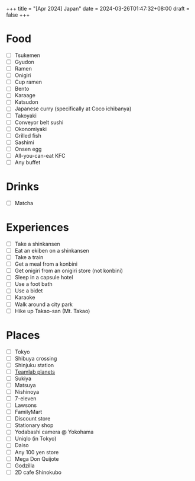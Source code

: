 +++
title = "[Apr 2024] Japan"
date = 2024-03-26T01:47:32+08:00
draft = false
+++

# Food

- [ ] Tsukemen
- [ ] Gyudon
- [ ] Ramen
- [ ] Onigiri
- [ ] Cup ramen
- [ ] Bento
- [ ] Karaage
- [ ] Katsudon
- [ ] Japanese curry (specifically at Coco ichibanya)
- [ ] Takoyaki
- [ ] Conveyor belt sushi
- [ ] Okonomiyaki
- [ ] Grilled fish
- [ ] Sashimi
- [ ] Onsen egg
- [ ] All-you-can-eat KFC
- [ ] Any buffet

# Drinks

- [ ] Matcha 
# Experiences

- [ ] Take a shinkansen
- [ ] Eat an ekiben on a shinkansen
- [ ] Take a train
- [ ] Get a meal from a konbini
- [ ] Get onigiri from an onigiri store (not konbini)
- [ ] Sleep in a capsule hotel
- [ ] Use a foot bath
- [ ] Use a bidet
- [ ] Karaoke
- [ ] Walk around a city park
- [ ] Hike up Takao-san (Mt. Takao)
# Places

- [ ] Tokyo
- [ ] Shibuya crossing
- [ ] Shinjuku station
- [ ] [Teamlab planets](https://www.teamlab.art/e/planets/)
- [ ] Sukiya
- [ ] Matsuya
- [ ] Nishinoya
- [ ] 7-eleven
- [ ] Lawsons
- [ ] FamilyMart
- [ ] Discount store
- [ ] Stationary shop
- [ ] Yodabashi camera @ Yokohama
- [ ] Uniqlo (in Tokyo)
- [ ] Daiso
- [ ] Any 100 yen store
- [ ] Mega Don Quijote
- [ ] Godzilla
- [ ] 2D cafe Shinokubo
